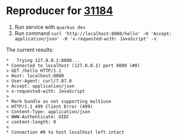 
# Reproducer for [31184](https://github.com/quarkusio/quarkus/issues/31184)

1. Run service with `quarkus dev`
2. Run command `curl 'http://localhost:8080/hello' -H 'Accept: application/json' -H 'x-requested-with: JavaScript' -v`

The current results:

```
*   Trying 127.0.0.1:8080...
* Connected to localhost (127.0.0.1) port 8080 (#0)
> GET /hello HTTP/1.1
> Host: localhost:8080
> User-Agent: curl/7.87.0
> Accept: application/json
> x-requested-with: JavaScript
> 
* Mark bundle as not supporting multiuse
< HTTP/1.1 499 Client Error (499)
< Content-Type: application/json
< WWW-Authenticate: OIDC
< content-length: 0
< 
* Connection #0 to host localhost left intact
```
